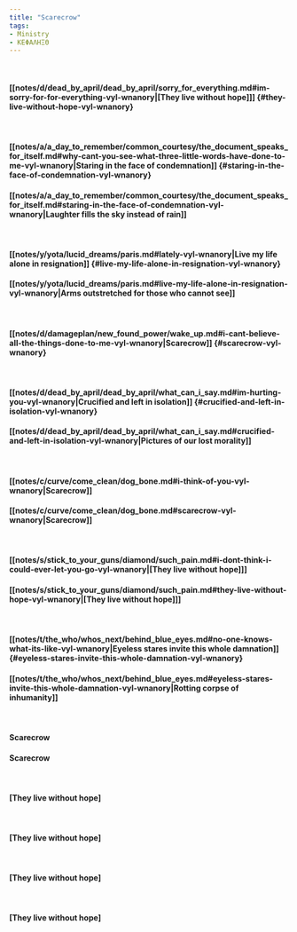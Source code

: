 ```yaml
---
title: "Scarecrow"
tags:
- Ministry
- ΚΕΦΑΛΗΞΘ
---
```

&nbsp;
#### [[notes/d/dead_by_april/dead_by_april/sorry_for_everything.md#im-sorry-for-for-everything-vyl-wnanory|[They live without hope]]] {#they-live-without-hope-vyl-wnanory}
&nbsp;
#### [[notes/a/a_day_to_remember/common_courtesy/the_document_speaks_for_itself.md#why-cant-you-see-what-three-little-words-have-done-to-me-vyl-wnanory|Staring in the face of condemnation]] {#staring-in-the-face-of-condemnation-vyl-wnanory}
#### [[notes/a/a_day_to_remember/common_courtesy/the_document_speaks_for_itself.md#staring-in-the-face-of-condemnation-vyl-wnanory|Laughter fills the sky instead of rain]]
&nbsp;
#### [[notes/y/yota/lucid_dreams/paris.md#lately-vyl-wnanory|Live my life alone in resignation]] {#live-my-life-alone-in-resignation-vyl-wnanory}
#### [[notes/y/yota/lucid_dreams/paris.md#live-my-life-alone-in-resignation-vyl-wnanory|Arms outstretched for those who cannot see]]
&nbsp;
#### [[notes/d/damageplan/new_found_power/wake_up.md#i-cant-believe-all-the-things-done-to-me-vyl-wnanory|Scarecrow]] {#scarecrow-vyl-wnanory}
&nbsp;
#### [[notes/d/dead_by_april/dead_by_april/what_can_i_say.md#im-hurting-you-vyl-wnanory|Crucified and left in isolation]] {#crucified-and-left-in-isolation-vyl-wnanory}
#### [[notes/d/dead_by_april/dead_by_april/what_can_i_say.md#crucified-and-left-in-isolation-vyl-wnanory|Pictures of our lost morality]]
&nbsp;
#### [[notes/c/curve/come_clean/dog_bone.md#i-think-of-you-vyl-wnanory|Scarecrow]]
#### [[notes/c/curve/come_clean/dog_bone.md#scarecrow-vyl-wnanory|Scarecrow]]
&nbsp;
#### [[notes/s/stick_to_your_guns/diamond/such_pain.md#i-dont-think-i-could-ever-let-you-go-vyl-wnanory|[They live without hope]]]
#### [[notes/s/stick_to_your_guns/diamond/such_pain.md#they-live-without-hope-vyl-wnanory|[They live without hope]]]
&nbsp;
#### [[notes/t/the_who/whos_next/behind_blue_eyes.md#no-one-knows-what-its-like-vyl-wnanory|Eyeless stares invite this whole damnation]] {#eyeless-stares-invite-this-whole-damnation-vyl-wnanory}
#### [[notes/t/the_who/whos_next/behind_blue_eyes.md#eyeless-stares-invite-this-whole-damnation-vyl-wnanory|Rotting corpse of inhumanity]]
&nbsp;
#### Scarecrow
#### Scarecrow
&nbsp;
#### [They live without hope]
&nbsp;
#### [They live without hope]
&nbsp;
#### [They live without hope]
&nbsp;
#### [They live without hope]

